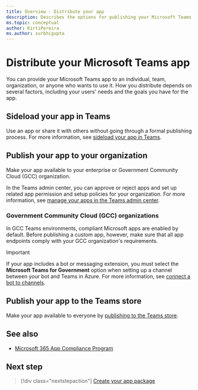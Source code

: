 ```yaml
---
title: Overview - Distribute your app
description: Describes the options for publishing your Microsoft Teams app.
ms.topic: conceptual
author: KirtiPereira
ms.author: surbhigupta
---
```


# Distribute your Microsoft Teams app

You can provide your Microsoft Teams app to an individual, team, organization, or anyone who wants to use it. How you distribute depends on several factors, including your users' needs and the goals you have for the app.

## Sideload your app in Teams

Use an app or share it with others without going through a formal publishing process. For more information, see [sideload your app in Teams](apps-upload.md).

## Publish your app to your organization

Make your app available to your enterprise or Government Community Cloud (GCC) organization.

In the Teams admin center, you can approve or reject apps and set up related app permission and setup policies for your organization. For more information, see [manage your apps in the Teams admin center](https://docs.microsoft.com/MicrosoftTeams/manage-apps?toc=%2Fmicrosoftteams%2Fplatform%2Ftoc.json&bc=%2FMicrosoftTeams%2Fbreadcrumb%2Ftoc.json).

### Government Community Cloud (GCC) organizations

In GCC Teams environments, compliant Microsoft apps are enabled by default. Before publishing a custom app, however, make sure that all app endpoints comply with your GCC organization's requirements.

> [!IMPORTANT]
>If your app includes a bot or messaging extension, you must select the **Microsoft Teams for Government** option when setting up a channel between your bot and Teams in Azure. For more information, see [connect a bot to channels](/azure/bot-service/bot-service-manage-channels?view=azure-bot-service-4.0).

## Publish your app to the Teams store

Make your app available to everyone by [publishing to the Teams store](~/concepts/deploy-and-publish/appsource/publish.md).

## See also

* [Microsoft 365 App Compliance Program](/microsoft-365-app-certification/overview)

## Next step

> [!div class="nextstepaction"]
> [Create your app package](~/concepts/build-and-test/apps-package.md)
